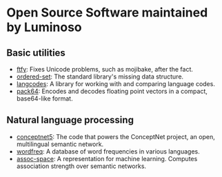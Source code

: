 # Open Source Software maintained by Luminoso

## Basic utilities

* [ftfy][]: Fixes Unicode problems, such as mojibake, after the fact.
* [ordered-set][]: The standard library's missing data structure.
* [langcodes][]: A library for working with and comparing language codes.
* [pack64][]: Encodes and decodes floating point vectors in a compact, base64-like format.

[ftfy]: https://github.com/LuminosoInsight/python-ftfy
[ordered-set]: https://github.com/LuminosoInsight/ordered-set
[langcodes]: https://github.com/LuminosoInsight/langcodes
[pack64]: https://github.com/LuminosoInsight/pack64


## Natural language processing

* [conceptnet5][]: The code that powers the ConceptNet project, an open, multilingual semantic network.
* [wordfreq][]: A database of word frequencies in various languages.
* [assoc-space][]: A representation for machine learning. Computes association strength over semantic networks.

[conceptnet5]: https://github.com/commonsense/conceptnet5
[wordfreq]: https://github.com/LuminosoInsight/wordfreq
[assoc-space]: https://github.com/LuminosoInsight/assoc-space

